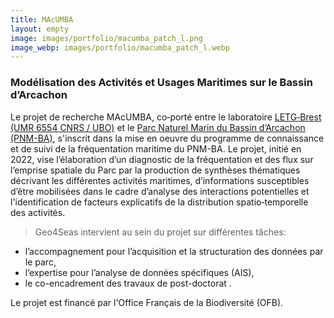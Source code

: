 ```yaml
---
title: MAcUMBA
layout: empty
image: images/portfolio/macumba_patch_l.png
image_webp: images/portfolio/macumba_patch_l.webp
---
```


### Modélisation des Activités et Usages Maritimes sur le Bassin d’Arcachon

Le projet de recherche MAcUMBA, co‐porté entre le laboratoire [LETG‐Brest (UMR 6554 CNRS / UBO)](https://letg.cnrs.fr/) et le [Parc Naturel Marin du Bassin d’Arcachon (PNM-BA)](https://parc-marin-bassin-arcachon.fr/), s'inscrit dans la mise en oeuvre du programme de connaissance et de suivi de la fréquentation maritime du  PNM-BA. Le projet, initié en 2022, vise l’élaboration d’un diagnostic de la fréquentation et des flux sur l’emprise spatiale du Parc par la production de synthèses thématiques décrivant les différentes activités maritimes, d’informations susceptibles d’être mobilisées dans le cadre d’analyse des interactions potentielles et l'identification de facteurs explicatifs de la distribution spatio‐temporelle des activités.

> Geo4Seas intervient au sein du projet sur différentes tâches:  
- l’accompagnement pour l’acquisition et la structuration des données par le parc,
- l’expertise pour l’analyse de données spécifiques (AIS),
- le co-encadrement des travaux de post-doctorat .

Le projet est financé par l'Office Français de la Biodiversité (OFB).
